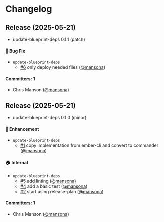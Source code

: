 # Changelog

## Release (2025-05-21)

* update-blueprint-deps 0.1.1 (patch)

#### :bug: Bug Fix
* `update-blueprint-deps`
  * [#6](https://github.com/ember-cli/update-blueprint-deps/pull/6) only deploy needed files ([@mansona](https://github.com/mansona))

#### Committers: 1
- Chris Manson ([@mansona](https://github.com/mansona))

## Release (2025-05-21)

* update-blueprint-deps 0.1.0 (minor)

#### :rocket: Enhancement
* `update-blueprint-deps`
  * [#1](https://github.com/ember-cli/update-blueprint-deps/pull/1) copy implementation from ember-cli and convert to commander ([@mansona](https://github.com/mansona))

#### :house: Internal
* `update-blueprint-deps`
  * [#5](https://github.com/ember-cli/update-blueprint-deps/pull/5) add linting ([@mansona](https://github.com/mansona))
  * [#4](https://github.com/ember-cli/update-blueprint-deps/pull/4) add a basic test ([@mansona](https://github.com/mansona))
  * [#2](https://github.com/ember-cli/update-blueprint-deps/pull/2) start using release-plan ([@mansona](https://github.com/mansona))

#### Committers: 1
- Chris Manson ([@mansona](https://github.com/mansona))
